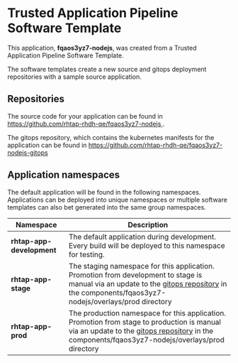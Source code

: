 # Trusted Application Pipeline Software Template

This application, **fqaos3yz7-nodejs**, was created from a Trusted Application Pipeline Software Template.

The software templates create a new source and gitops deployment repositories with a sample source application. 

## Repositories

The source code for your application can be found in [https://github.com/rhtap-rhdh-qe/fqaos3yz7-nodejs ](https://github.com/rhtap-rhdh-qe/fqaos3yz7-nodejs ).
 
The gitops repository, which contains the kubernetes manifests for the application can be found in 
[https://github.com/rhtap-rhdh-qe/fqaos3yz7-nodejs-gitops ](https://github.com/rhtap-rhdh-qe/fqaos3yz7-nodejs-gitops ) 

## Application namespaces 

The default application will be found in the following namespaces. Applications can be deployed into unique namespaces or multiple software templates can also bet generated into the same group namespaces.  

|  Namespace   |  Description   |  
| -------- | -------- |   
| **rhtap-app-development** | The default application during development. Every build will be deployed to this namespace for testing. | 
| **rhtap-app-stage** | The staging namespace for this application. Promotion from development to stage is manual via an update to the [gitops repository](https://github.com/rhtap-rhdh-qe/fqaos3yz7-nodejs-gitops ) in the components/fqaos3yz7-nodejs/overlays/prod directory |  
| **rhtap-app-prod** | The production namespace for this application. Promotion from stage to production is manual via an update to the [gitops repository](https://github.com/rhtap-rhdh-qe/fqaos3yz7-nodejs-gitops ) in the components/fqaos3yz7-nodejs/overlays/prod directory | 